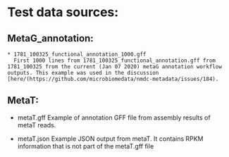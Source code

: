 # Test data sources:

## MetaG_annotation:
    * 1781_100325_functional_annotation_1000.gff
      First 1000 lines from 1781_100325_functional_annotation.gff from 1781_100325 from the current (Jan 07 2020) metaG annotation workflow outputs. This example was used in the discussion [here/(https://github.com/microbiomedata/nmdc-metadata/issues/184).

## MetaT:
   * metaT.gff
     Example of annotation GFF file from assembly results of metaT reads.
     
   * metaT.json
     Example JSON output from metaT. It contains RPKM information that is not part of the metaT.gff file
       
